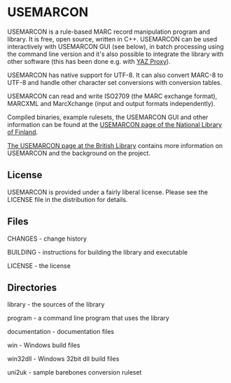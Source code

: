 USEMARCON
=========

USEMARCON is a rule-based MARC record manipulation program and library. It is free, open source, written in C++. USEMARCON can be used interactively with USEMARCON GUI (see below), in batch processing using the command line version and it's also possible to integrate the library with other software (this has been done e.g. with [YAZ Proxy](http://www.indexdata.com/yazproxy)).

USEMARCON has native support for UTF-8. It can also convert MARC-8 to UTF-8 and handle other character set conversions with conversion tables.

USEMARCON can read and write ISO2709 (the MARC exchange format), MARCXML and MarcXchange (input and output formats independently).

Compiled binaries, example rulesets, the USEMARCON GUI and other information can be found at the [USEMARCON page of the National Library of Finland](https://www.kiwi.fi/display/Marc21/USEMARCON).

[The USEMARCON page at the British Library](http://www.bl.uk/bibliographic/usemarcon.html) contains more information on USEMARCON and the background on the project.


License
-------

USEMARCON is provided under a fairly liberal license. Please see the LICENSE file in the distribution for details.


Files
-----

CHANGES - change history

BUILDING - instructions for building the library and executable

LICENSE - the license


Directories
-----------

library - the sources of the library

program - a command line program that uses the library

documentation - documentation files

win - Windows build files

win32dll - Windows 32bit dll build files

uni2uk - sample barebones conversion ruleset
